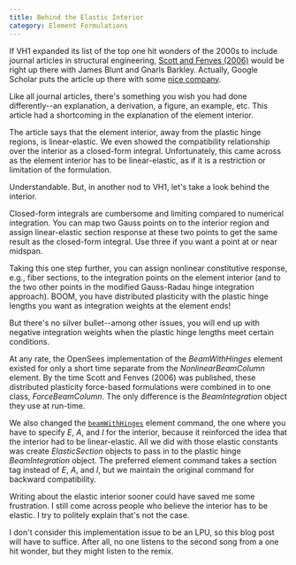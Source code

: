 ```yaml
---
title: Behind the Elastic Interior
category: Element Formulations
---
```


If VH1 expanded its list of the top one hit wonders of the 2000s to include journal articles in structural engineering, 
[Scott and Fenves (2006)](https://doi.org/10.1061/(ASCE)0733-9445(2006)132:2(244)) would be right up there with James Blunt 
and Gnarls Barkley. Actually, Google Scholar puts the article up there with some [nice company](https://scholar.google.com/citations?view_op=list_classic_articles&hl=en&by=2006&vq=eng_structuralengineering).

Like all journal articles, there's something you wish you had done differently--an explanation, a derivation, a figure, an example, etc. 
This article had a shortcoming in the explanation of the element interior.

The article says that the element interior, away from the plastic hinge regions, is linear-elastic. We even showed the compatibility 
relationship over the interior as a closed-form integral. Unfortunately, this came across as the element interior has to be linear-elastic, 
as if it is a restriction or limitation of the formulation. 

Understandable. But, in another nod to VH1, let's take a look behind the interior.

Closed-form integrals are cumbersome and limiting compared to numerical integration.  You can map two Gauss points on to the interior 
region and assign linear-elastic section response at these two points to get the same result as the closed-form integral. Use three if 
you want a point at or near midspan.

Taking this one step further, you can assign nonlinear constitutive response, e.g., fiber sections, to the integration points on the element 
interior (and to the two other points in the modified Gauss-Radau hinge integration approach). BOOM, you have distributed plasticity with the 
plastic hinge lengths you want as integration weights at the element ends!

But there's no silver bullet--among other issues, you will end up with negative integration weights when the plastic hinge lengths meet certain 
conditions.

At any rate, the OpenSees implementation of the _BeamWithHinges_ element existed for only a short time separate from the _NonlinearBeamColumn_ 
element. By the time Scott and Fenves (2006) was published, these distributed plasticity force-based formulations were combined in to one 
class, _ForceBeamColumn_. The only difference is the _BeamIntegration_ object they use at run-time.

We also changed the [`beamWithHinges`](https://opensees.berkeley.edu/wiki/index.php/Beam_With_Hinges_Element) element command, the one where 
you have to specify _E_, _A_, and _I_ for the interior, because it reinforced 
the idea that the interior had to be linear-elastic. All we did with those elastic constants was create _ElasticSection_ objects to pass in to 
the plastic hinge _BeamIntegration_ object. The preferred element command takes a section tag instead of _E_, _A_, and _I_, but we maintain the 
original command for backward compatibility.

Writing about the elastic interior sooner could have saved me some frustration.  I still come across people who believe the interior has 
to be elastic. I try to politely explain that's not the case.

I don't consider this implementation issue to be an LPU, so this blog post will have to suffice. After all, no one listens to the second 
song from a one hit wonder, but they might listen to the remix.
